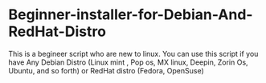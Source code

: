 # Beginner-installer-for-Debian-And-RedHat-Distro
This is a begineer script who are new to linux. You can use this script if you have Any Debian Distro (Linux mint , Pop os, MX linux, Deepin, Zorin Os, Ubuntu, and so forth) or RedHat distro (Fedora, OpenSuse)
